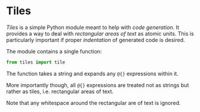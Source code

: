 # Tiles

*Tiles* is a simple Python module meant to help with *code generation*.
It provides a way to deal with *rectangular areas of text* as atomic units.
This is particularly important if proper *indentation* of generated code is desired.

The module contains a single function:

```python
from tiles import tile
```

The function takes a string and expands any `@{}` expressions within it.

More importantly though, all `@{}` expressions are treated not as strings but rather as tiles, i.e. rectangular areas of text.

Note that any whitespace around the rectangular are of text is ignored.

